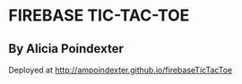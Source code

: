 # FIREBASE TIC-TAC-TOE

## By Alicia Poindexter

Deployed at http://ampoindexter.github.io/firebaseTicTacToe